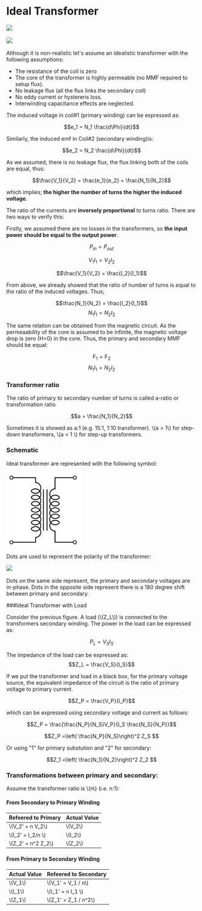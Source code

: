# Ideal Transformer

![](http://media.giphy.com/media/LfbLBInuSRynK/giphy.gif)

![](http://images.books24x7.com/bookimages/id_9293/fig4-3.jpg)

Although it is non-realistic let's assume an idealistic transformer with the following assumptions:

- The resistance of the coil is zero
- The core of the transformer is highly permeable (no MMF required to setup flux).
- No leakage flux (all the flux links the secondary coil)
- No eddy current or hystereris loss.
- Interwinding capacitance effects are neglected.

The induced voltage in coil#1 (primary winding) can be expressed as:

$$e_1 = N_1 \frac{d\Phi}{dt}$$

Similarly, the induced emf in Coil#2 (secondary winding)is:

$$e_2 = N_2 \frac{d\Phi}{dt}$$

As we assumed, there is no leakage flux, the flux linking both of the coils are equal, thus:

$$\frac{V_1}{V_2} = \frac{e_1}{e_2} = \frac{N_1}{N_2}$$

which implies; **the higher the number of turns the higher the induced voltage**.

The ratio of the currents are **inversely proportional** to turns ratio. There are two ways to verify this:

Firstly, we assumed there are no losses in the transformers, so **the input power should be equal to the output power**.

$$P_{in} = P_{out}$$

$$ V_1 I_1 = V_2 I_2$$

$$\frac{V_1}{V_2} = \frac{I_2}{I_1}$$

From above, we already showed that the ratio of number of turns is equal to the ratio of the induced voltages. Thus;

$$\frac{N_1}{N_2} = \frac{I_2}{I_1}$$
$$N_1 I_1 =N_2 I_2$$

The same relation can be obtained from the magnetic circuit. As the permeaability of the core is assumed to be infinite, the magnetic voltage drop is zero (H=0) in the core. Thus, the primary and secondary MMF should be equal:

$$\mathrm{F_1}=\mathrm{F_2}$$
$$N_1 I_1 =N_2 I_2$$

### Transformer ratio
The ratio of primary to secondary number of turns is called a-ratio or transformation ratio

$$a = \frac{N_1}{N_2}$$

Sometimes it is showed as a:1 (e.g. 15:1, 1:10 transformer). \\(a > 1\\) for step-down transformers, \\(a < 1 \\) for step-up transformers.

### Schematic

Ideal transformer are represented with the following symbol:

<img src="../images/Transformer_symbol.png" alt="Drawing" style="width:200px;"/>

Dots are used to represent the polarity of the transformer:

![](http://upload.wikimedia.org/wikipedia/commons/thumb/b/bd/Ideal_Transformar.png/320px-Ideal_Transformar.png)

Dots on the same side represent, the primary and secondary voltages are in-phase. Dots in the opposite side represent there is a 180 degree shift between primary and secondary.

###Ideal Transformer with Load

Consider the previous figure. A load (\\(Z_L\\)) is connected to the transformers secondary winding. The power in the load can be expressed as:

$$P_L = V_S I_S$$

The impedance of the load can be expressed as:
$$Z_L = \frac{V_S}{I_S}$$

If we put the transformer and load in a black box, for the primary voltage source, the equivalent impedance of the circuit is the ratio of primary voltage to primary current.

$$Z_P = \frac{V_P}{I_P}$$

which can be expressed using secondary voltage and current as follows:

$$Z_P = \frac{\frac{N_P}{N_S}V_P}{I_S \frac{N_S}{N_P}}$$

$$Z_P =\left( \frac{N_P}{N_S}\right)^2 Z_S $$

Or using "1" for primary substution and "2" for secondary:

$$Z_1 =\left( \frac{N_1}{N_2}\right)^2 Z_2 $$

### Transformations between primary and secondary:
Assume the transformer ratio is \\(n\\) (i.e. n:1):

#### From Secondary to Primary Winding
| Refeered to Primary | Actual Value |
| -- | -- |
| \\(V_2' = n V_2\\) | \\(V_2\\) |
| \\(I_2' = I_2/n \\) | \\(I_2\\) |
| \\(Z_2' = n^2 Z_2\\) | \\(Z_2\\) |

#### From Primary to Secondary Winding

| Actual Value | Refeered to Secondary|
| -- | -- |
| \\(V_1\\) | \\(V_1' = V_1 / n\\) |
| \\(I_1\\) | \\(I_1' = n I_1 \\) |
| \\(Z_1\\) | \\(Z_1' = Z_1 / n^2\\) |
